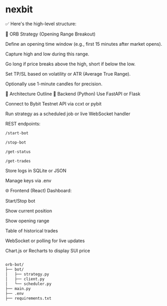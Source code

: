 # nexbit



✅ Here's the high-level structure:

🧠 ORB Strategy (Opening Range Breakout)

Define an opening time window (e.g., first 15 minutes after market opens).

Capture high and low during this range.

Go long if price breaks above the high, short if below the low.

Set TP/SL based on volatility or ATR (Average True Range).

Optionally use 1-minute candles for precision.

🧱 Architecture Outline
🔁 Backend (Python)
Use FastAPI or Flask

Connect to Bybit Testnet API via ccxt or pybit

Run strategy as a scheduled job or live WebSocket handler

REST endpoints:

```bash
/start-bot

/stop-bot

/get-status

/get-trades
```

Store logs in SQLite or JSON

Manage keys via .env

🌐 Frontend (React)
Dashboard:

Start/Stop bot

Show current position

Show opening range

Table of historical trades

WebSocket or polling for live updates

Chart.js or Recharts to display SUI price

```bash

orb-bot/
├── bot/
│   ├── strategy.py
│   ├── client.py
│   └── scheduler.py
├── main.py
├── .env
├── requirements.txt

```
